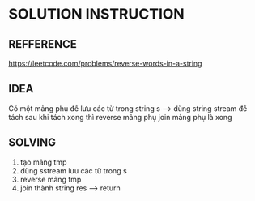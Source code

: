 # SOLUTION INSTRUCTION

## REFFERENCE

https://leetcode.com/problems/reverse-words-in-a-string

## IDEA

Có một mảng phụ để lưu các từ trong string s --> dùng string stream để tách
sau khi tách xong thì reverse mảng phụ
join mảng phụ là xong

## SOLVING

1. tạo mảng tmp
2. dùng sstream lưu các từ trong s
3. reverse mảng tmp
4. join thành string res --> return
